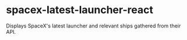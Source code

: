 # spacex-latest-launcher-react
Displays SpaceX's latest launcher and relevant ships gathered from their API.
